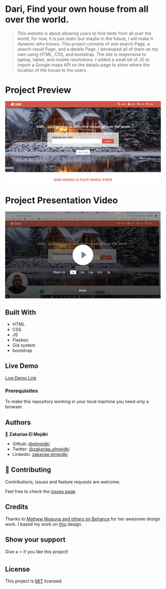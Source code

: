 # Dari, Find your own house from all over the world.

> This website is about allowing users to find rents from all over the world, for now, it is just static but maybe in the future, I will make it dynamic who knows. This project consists of one search Page, a search result Page, and a details Page. I developed all of them on my own using HTML, CSS, and bootstrap. The site is responsive to laptop, tablet, and mobile resolutions. I added a small bit of JS to import a Google maps API on the details page to show where the location of the house to the users.

# Project Preview

![screenshot](./assets/screenshot.png)



# Project Presentation Video

[![Video Screeshot](assets/capstone_video.png)](https://www.loom.com/share/beee0f6800164db99338b8dbf696f0fc)



## Built With

- HTML
- CSS
- JS
- Flexbox
- Gid system
- bootstrap

## Live Demo

[Live Demo Link](https://raw.githack.com/elmejdki/HC_Capstone_Project/create_darieverywhere_website/index.html)

### Prerequisites
To make this repository working in your local machine you need only a browser.

## Authors

👤 **Zakariae El Mejdki**

- Github: [@elmejdki](https://github.com/elmejdki)
- Twitter: [@zakariae_elmejdki](https://twitter.com/zakariaemejdki)
- Linkedin: [zakariae elmejdki](https://www.linkedin.com/in/zakariaeelmejdki/)

## 🤝 Contributing

Contributions, issues and feature requests are welcome.

Feel free to check the [issues page](https://github.com/elmejdki/HC_Capstone_Project/issues).

## Credits

Thanks to [Mathew Njuguna and others on Behance](https://www.behance.net/mathewnjuguna) for her awesome design work. I based my work on  [this](https://www.behance.net/gallery/25563385/PatashuleKE) design.

## Show your support

Give a ⭐️ if you like this project!

## License

This project is [MIT](lic.url) licensed.
